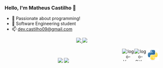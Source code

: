 ### Hello, I'm Matheus Castilho 👋

- 🔭 Passionate about programming!
- 🌱 Software Engineering student
- 📫 dev.castilho09@gmail.com

<div align="center">
  <a href="https://github.com/MatheusCastilho09">
  <img height="150em" src="https://github-readme-stats.vercel.app/api?username=MatheusCastilho09&show_icons=true&theme=cobalt&include_all_commits=true&count_private=true"/>
  <img height="150em" src="https://github-readme-stats.vercel.app/api/top-langs/?username=MatheusCastilho09&layout=compact&langs_count=7&theme=cobalt"/>
    
    
  <div style="display: inline_block"><br>
  <img align="right" alt="logo-Python" height="40" width="40" src="https://raw.githubusercontent.com/devicons/devicon/master/icons/python/python-original.svg">
  <img align="right" alt="logo-Github" height="40" width="40" src="https://cdn.jsdelivr.net/gh/devicons/devicon/icons/github/github-original.svg" />
  <img align="right" alt="logo-Vscode" height="40" width="40" src="https://cdn.jsdelivr.net/gh/devicons/devicon/icons/vscode/vscode-original.svg" />
  </div>
  
##
    
   <div> 
  <a href = "mailto:dev.castilho09@gmail.com"><img src="https://img.shields.io/badge/-Gmail-%23333?style=for-the-badge&logo=gmail&logoColor=white" target="_blank"></a>
  <a href="https://www.linkedin.com/in/matheus-castilho-a7a207203/" target="_blank"><img src="https://img.shields.io/badge/-LinkedIn-%230077B5?style=for-the-badge&logo=linkedin&logoColor=white" target="_blank"></a> 
  
</div>

